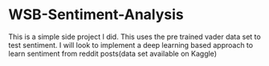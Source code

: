 # WSB-Sentiment-Analysis

This is a simple side project I did. This uses the pre trained vader data set to test sentiment. I will look to implement a deep learning based approach to learn sentiment from reddit posts(data set available on Kaggle)

